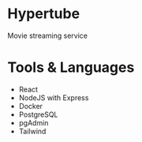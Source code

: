 # Hypertube
Movie streaming service

# Tools & Languages
* React
* NodeJS with Express
* Docker
* PostgreSQL
* pgAdmin
* Tailwind
